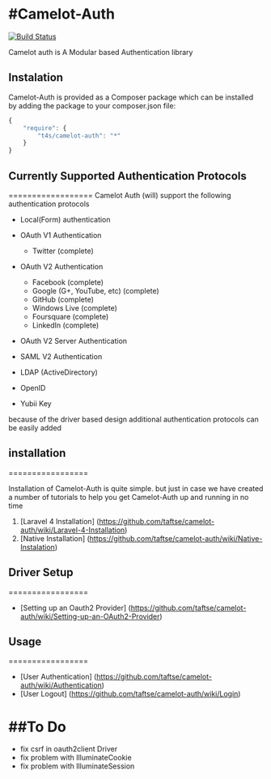 #Camelot-Auth
============

[![Build Status](https://travis-ci.org/taftse/camelot-auth.png?branch=master)](https://travis-ci.org/taftse/camelot-auth)

Camelot auth is A Modular based Authentication library



## Instalation

Camelot-Auth is provided as a Composer package which can be installed by adding the package to your composer.json file:

```javascript
{
	"require": {
		"t4s/camelot-auth": "*"
	}
}
```
## Currently Supported Authentication Protocols
==================
Camelot Auth (will) support the following authentication protocols 

* Local(Form) authentication
* OAuth V1 Authentication
    * Twitter					(complete)
* OAuth V2 Authentication
    * Facebook					(complete)
    * Google (G+, YouTube, etc)	(complete)
    * GitHub 					(complete)
    * Windows Live				(complete)
    * Foursquare				(complete)
    * LinkedIn					(complete)

* OAuth V2 Server Authentication
* SAML V2 Authentication
* LDAP (ActiveDirectory) 
* OpenID
* Yubii Key

because of the driver based design additional authentication protocols can be easily added 

## installation
=================

Installation of Camelot-Auth is quite simple. but just in case we have created a number of tutorials to help you get Camelot-Auth up and running in no time

1. [Laravel 4 Installation] (https://github.com/taftse/camelot-auth/wiki/Laravel-4-Installation)
2. [Native Installation] (https://github.com/taftse/camelot-auth/wiki/Native-Instalation) 

## Driver Setup
=================
* [Setting up an Oauth2 Provider] (https://github.com/taftse/camelot-auth/wiki/Setting-up-an-OAuth2-Provider)

## Usage
=================

* [User Authentication] (https://github.com/taftse/camelot-auth/wiki/Authentication)
* [User Logout] (https://github.com/taftse/camelot-auth/wiki/Login)

##To Do 
==================

* fix csrf in oauth2client Driver
* fix problem with IlluminateCookie
* fix problem with IlluminateSession
